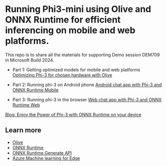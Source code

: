 # Running Phi3-mini using Olive and ONNX Runtime for efficient inferencing on mobile and web platforms.
This repo is to share all the materials for supporting Demo session DEM709 in Microsoft Build 2024.

- Part 1: Getting optimized models for mobile and web platforms
[Optimizing Phi-3 for chosen hardware with Olive​](https://github.com/microsoft/Olive/tree/main/examples/phi3)

- Part 2: Running phi-3 on Android phone
[Android chat app with Phi-3 and ONNX Runtime Mobile](https://github.com/microsoft/onnxruntime-inference-examples/tree/main/mobile/examples/phi-3/android)

- Part 3: Running phi-3 in the browser
[Web chat app with Phi-3 and ONNX Runtime Web](https://github.com/microsoft/onnxruntime-inference-examples/tree/gs/chat/js/chat)

[Blog: Enjoy the Power of Phi-3 with ONNX Runtime on your device](https://huggingface.co/blog/Emma-N/enjoy-the-power-of-phi-3-with-onnx-runtime)​

## Learn more
- [Olive](https://microsoft.github.io/Olive/index.html)
- [ONNX Runtime](https://onnxruntime.ai/) ​
- [ONNX Runtime Generate API](https://github.com/microsoft/onnxruntime-genai)
- [Azure Machine learning for Edge](https://learn.microsoft.com/en-us/azure/architecture/ai-ml/idea/deploy-ai-ml-azure-stack-edge)
​
